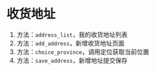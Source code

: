 # 收货地址

1. 方法：`address_list`，我的收货地址列表
2. 方法：`add_address`，新增收货地址页面
3. 方法：`choice_province`，调用定位获取当前位置
4. 方法：`save_address`，新增地址提交保存

